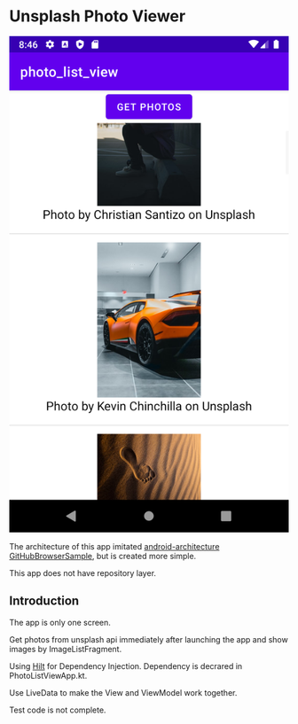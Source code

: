 Unsplash Photo Viewer
=====================

![screen shot](Screenshot.png)

The architecture of this app imitated [android-architecture GitHubBrowserSample](https://github.com/android/architecture-components-samples/tree/main/GithubBrowserSample), but is created more simple.

This app does not have repository layer.

Introduction
------------

The app is only one screen.

Get photos from unsplash api immediately after launching the app and show images by ImageListFragment.

Using [Hilt](https://developer.android.com/training/dependency-injection/hilt-android) for Dependency Injection.
Dependency is decrared in PhotoListViewApp.kt.

Use LiveData to make the View and ViewModel work together.

Test code is not complete.
